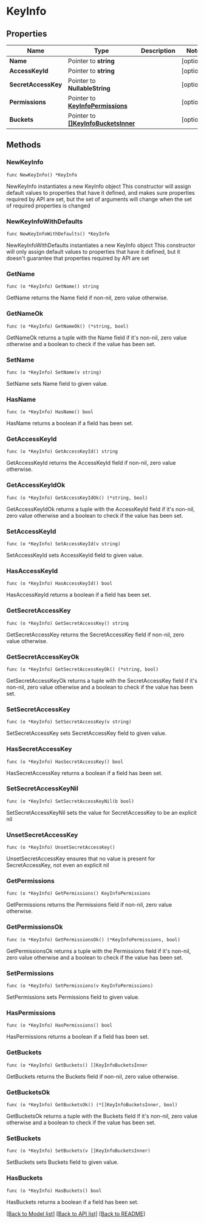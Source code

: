 # KeyInfo

## Properties

Name | Type | Description | Notes
------------ | ------------- | ------------- | -------------
**Name** | Pointer to **string** |  | [optional] 
**AccessKeyId** | Pointer to **string** |  | [optional] 
**SecretAccessKey** | Pointer to **NullableString** |  | [optional] 
**Permissions** | Pointer to [**KeyInfoPermissions**](KeyInfoPermissions.md) |  | [optional] 
**Buckets** | Pointer to [**[]KeyInfoBucketsInner**](KeyInfoBucketsInner.md) |  | [optional] 

## Methods

### NewKeyInfo

`func NewKeyInfo() *KeyInfo`

NewKeyInfo instantiates a new KeyInfo object
This constructor will assign default values to properties that have it defined,
and makes sure properties required by API are set, but the set of arguments
will change when the set of required properties is changed

### NewKeyInfoWithDefaults

`func NewKeyInfoWithDefaults() *KeyInfo`

NewKeyInfoWithDefaults instantiates a new KeyInfo object
This constructor will only assign default values to properties that have it defined,
but it doesn't guarantee that properties required by API are set

### GetName

`func (o *KeyInfo) GetName() string`

GetName returns the Name field if non-nil, zero value otherwise.

### GetNameOk

`func (o *KeyInfo) GetNameOk() (*string, bool)`

GetNameOk returns a tuple with the Name field if it's non-nil, zero value otherwise
and a boolean to check if the value has been set.

### SetName

`func (o *KeyInfo) SetName(v string)`

SetName sets Name field to given value.

### HasName

`func (o *KeyInfo) HasName() bool`

HasName returns a boolean if a field has been set.

### GetAccessKeyId

`func (o *KeyInfo) GetAccessKeyId() string`

GetAccessKeyId returns the AccessKeyId field if non-nil, zero value otherwise.

### GetAccessKeyIdOk

`func (o *KeyInfo) GetAccessKeyIdOk() (*string, bool)`

GetAccessKeyIdOk returns a tuple with the AccessKeyId field if it's non-nil, zero value otherwise
and a boolean to check if the value has been set.

### SetAccessKeyId

`func (o *KeyInfo) SetAccessKeyId(v string)`

SetAccessKeyId sets AccessKeyId field to given value.

### HasAccessKeyId

`func (o *KeyInfo) HasAccessKeyId() bool`

HasAccessKeyId returns a boolean if a field has been set.

### GetSecretAccessKey

`func (o *KeyInfo) GetSecretAccessKey() string`

GetSecretAccessKey returns the SecretAccessKey field if non-nil, zero value otherwise.

### GetSecretAccessKeyOk

`func (o *KeyInfo) GetSecretAccessKeyOk() (*string, bool)`

GetSecretAccessKeyOk returns a tuple with the SecretAccessKey field if it's non-nil, zero value otherwise
and a boolean to check if the value has been set.

### SetSecretAccessKey

`func (o *KeyInfo) SetSecretAccessKey(v string)`

SetSecretAccessKey sets SecretAccessKey field to given value.

### HasSecretAccessKey

`func (o *KeyInfo) HasSecretAccessKey() bool`

HasSecretAccessKey returns a boolean if a field has been set.

### SetSecretAccessKeyNil

`func (o *KeyInfo) SetSecretAccessKeyNil(b bool)`

 SetSecretAccessKeyNil sets the value for SecretAccessKey to be an explicit nil

### UnsetSecretAccessKey
`func (o *KeyInfo) UnsetSecretAccessKey()`

UnsetSecretAccessKey ensures that no value is present for SecretAccessKey, not even an explicit nil
### GetPermissions

`func (o *KeyInfo) GetPermissions() KeyInfoPermissions`

GetPermissions returns the Permissions field if non-nil, zero value otherwise.

### GetPermissionsOk

`func (o *KeyInfo) GetPermissionsOk() (*KeyInfoPermissions, bool)`

GetPermissionsOk returns a tuple with the Permissions field if it's non-nil, zero value otherwise
and a boolean to check if the value has been set.

### SetPermissions

`func (o *KeyInfo) SetPermissions(v KeyInfoPermissions)`

SetPermissions sets Permissions field to given value.

### HasPermissions

`func (o *KeyInfo) HasPermissions() bool`

HasPermissions returns a boolean if a field has been set.

### GetBuckets

`func (o *KeyInfo) GetBuckets() []KeyInfoBucketsInner`

GetBuckets returns the Buckets field if non-nil, zero value otherwise.

### GetBucketsOk

`func (o *KeyInfo) GetBucketsOk() (*[]KeyInfoBucketsInner, bool)`

GetBucketsOk returns a tuple with the Buckets field if it's non-nil, zero value otherwise
and a boolean to check if the value has been set.

### SetBuckets

`func (o *KeyInfo) SetBuckets(v []KeyInfoBucketsInner)`

SetBuckets sets Buckets field to given value.

### HasBuckets

`func (o *KeyInfo) HasBuckets() bool`

HasBuckets returns a boolean if a field has been set.


[[Back to Model list]](../README.md#documentation-for-models) [[Back to API list]](../README.md#documentation-for-api-endpoints) [[Back to README]](../README.md)


